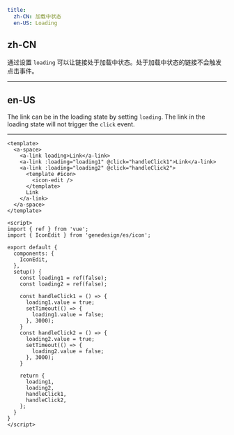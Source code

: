 ```yaml
title:
  zh-CN: 加载中状态
  en-US: Loading
```

## zh-CN

通过设置 `loading` 可以让链接处于加载中状态。处于加载中状态的链接不会触发点击事件。

---

## en-US

The link can be in the loading state by setting `loading`. The link in the loading state will not trigger the `click` event.


---

```vue
<template>
  <a-space>
    <a-link loading>Link</a-link>
    <a-link :loading="loading1" @click="handleClick1">Link</a-link>
    <a-link :loading="loading2" @click="handleClick2">
      <template #icon>
        <icon-edit />
      </template>
      Link
    </a-link>
  </a-space>
</template>

<script>
import { ref } from 'vue';
import { IconEdit } from 'genedesign/es/icon';

export default {
  components: {
    IconEdit,
  },
  setup() {
    const loading1 = ref(false);
    const loading2 = ref(false);

    const handleClick1 = () => {
      loading1.value = true;
      setTimeout(() => {
        loading1.value = false;
      }, 3000);
    }
    const handleClick2 = () => {
      loading2.value = true;
      setTimeout(() => {
        loading2.value = false;
      }, 3000);
    }

    return {
      loading1,
      loading2,
      handleClick1,
      handleClick2,
    };
  }
}
</script>
```
